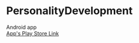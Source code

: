 # PersonalityDevelopment
Android app<br/>
[App's Play Store Link](https://play.google.com/store/apps/details?id=kisiselgelisim.moonturns.com.kisiselgelisim)
